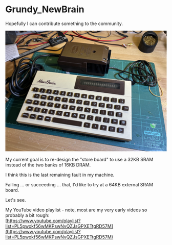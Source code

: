 # Grundy_NewBrain
Hopefully I can contribute something to the community.<br>

![My NewBrain](My_NewBrain.jpg)

My current goal is to re-design the "store board" to use a 32KB SRAM instead of the two banks of 16KB DRAM.<br>

I think this is the last remaining fault in my machine.<br>

Failing ... or succeeding ... that, I'd like to try at a 64KB external SRAM board.<br>

Let's see.<br>

My YouTube video playlist - note, most are my very early videos so probably a bit rough:<br>
[https://www.youtube.com/playlist?list=PL5pwokf56wMKPswNvQZJsGPXETtgRD57M](https://www.youtube.com/playlist?list=PL5pwokf56wMKPswNvQZJsGPXETtgRD57M)
